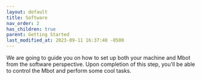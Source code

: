 ```yaml
---
layout: default
title: Software
nav_order: 2
has_children: true
parent: Getting Started
last_modified_at: 2023-09-11 16:37:48 -0500
---
```

 
We are going to guide you on how to set up both your machine and Mbot from the software perspective. Upon completion of this step, you'll be able to control the Mbot and perform some cool tasks.
 